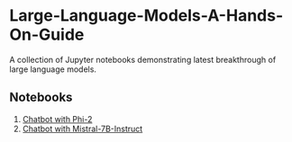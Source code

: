 # Large-Language-Models-A-Hands-On-Guide
A collection of Jupyter notebooks demonstrating latest breakthrough of large language models.

## Notebooks 
1. [Chatbot with Phi-2](chatbot_with_phi2.ipynb)
2. [Chatbot with Mistral-7B-Instruct](Chatbot_with_mistral_7b_instruct.ipynb)
